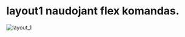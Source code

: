 # layout1 naudojant flex komandas.
![layout_1](https://user-images.githubusercontent.com/117726402/203858632-ed8559ee-3e0a-4f1f-b7cb-fa4e63131ffd.jpg)
